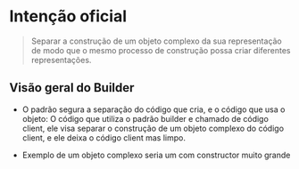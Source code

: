 <!-- data: 2022-11-13T16:45:07.660Z -->

# Intenção oficial

> Separar a construção de um objeto complexo da sua representação de modo que o mesmo processo de construção possa criar diferentes representações.

## Visão geral do **Builder**

- O padrão segura a separação do código que cria, e o código que usa o objeto:
  O código que utiliza o padrão builder e chamado de código client, ele visa separar o construção de um objeto complexo do código client, e ele deixa o código client mas limpo.

- Exemplo de um objeto complexo seria um com constructor muito grande
